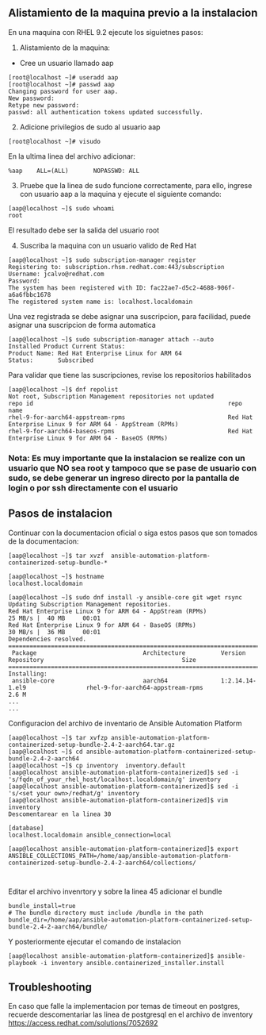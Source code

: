 ## Alistamiento de la maquina previo a la instalacion
En una maquina con RHEL 9.2 ejecute los siguietnes pasos:

1. Alistamiento de la maquina:
  - Cree un usuario llamado aap

```  
[root@localhost ~]# useradd aap
[root@localhost ~]# passwd aap
Changing password for user aap.
New password:
Retype new password:
passwd: all authentication tokens updated successfully.
```
2. Adicione privilegios de sudo al usuario aap
```
[root@localhost ~]# visudo
```

En la ultima linea del archivo adicionar:
```
%aap    ALL=(ALL)       NOPASSWD: ALL
```

3. Pruebe que la linea de sudo funcione correctamente, para ello, ingrese con usuario aap a la maquina y ejecute el siguiente comando:
```
[aap@localhost ~]$ sudo whoami
root
```
El resultado debe ser la salida del usuario root

4. Suscriba la maquina con un usuario valido de Red Hat
```
[aap@localhost ~]$ sudo subscription-manager register
Registering to: subscription.rhsm.redhat.com:443/subscription
Username: jcalvo@redhat.com
Password:
The system has been registered with ID: fac22ae7-d5c2-4688-906f-a6a6fbbc1678
The registered system name is: localhost.localdomain
```
Una vez registrada se debe asignar una suscripcion, para facilidad, puede asignar una suscripcion de forma automatica
```
[aap@localhost ~]$ sudo subscription-manager attach --auto
Installed Product Current Status:
Product Name: Red Hat Enterprise Linux for ARM 64
Status:       Subscribed
```

Para validar que tiene las suscripciones, revise los repositorios habilitados
```
[aap@localhost ~]$ dnf repolist
Not root, Subscription Management repositories not updated
repo id                                                       repo name
rhel-9-for-aarch64-appstream-rpms                             Red Hat Enterprise Linux 9 for ARM 64 - AppStream (RPMs)
rhel-9-for-aarch64-baseos-rpms                                Red Hat Enterprise Linux 9 for ARM 64 - BaseOS (RPMs)
```
### Nota: Es muy importante que la instalacion se realize con un usuario que NO sea root y tampoco que se pase de usuario con sudo, se debe generar un ingreso directo por la pantalla de login o por ssh directamente con el usuario

## Pasos de instalacion 
Continuar con la documentacion oficial o siga estos pasos que son tomados de la documentacion:

```
[aap@localhost ~]$ tar xvzf  ansible-automation-platform-containerized-setup-bundle-*

[aap@localhost ~]$ hostname
localhost.localdomain

[aap@localhost ~]$ sudo dnf install -y ansible-core git wget rsync
Updating Subscription Management repositories.
Red Hat Enterprise Linux 9 for ARM 64 - AppStream (RPMs)                                                           25 MB/s |  40 MB     00:01
Red Hat Enterprise Linux 9 for ARM 64 - BaseOS (RPMs)                                                              30 MB/s |  36 MB     00:01
Dependencies resolved.
==================================================================================================================================================
 Package                              Architecture          Version                         Repository                                       Size
==================================================================================================================================================
Installing:
 ansible-core                         aarch64               1:2.14.14-1.el9                 rhel-9-for-aarch64-appstream-rpms               2.6 M
...
...
```

Configuracion del archivo de inventario de Ansible Automation Platform

```
[aap@localhost ~]$ tar xvfzp ansible-automation-platform-containerized-setup-bundle-2.4-2-aarch64.tar.gz
[aap@localhost ~]$ cd ansible-automation-platform-containerized-setup-bundle-2.4-2-aarch64
[aap@localhost ~]$ cp inventory  inventory.default
[aap@localhost ansible-automation-platform-containerized]$ sed -i 's/fqdn_of_your_rhel_host/localhost.localdomain/g' inventory
[aap@localhost ansible-automation-platform-containerized]$ sed -i 's/<set your own>/redhat/g' inventory
[aap@localhost ansible-automation-platform-containerized]$ vim inventory
Descomentarear en la linea 30

[database] 
localhost.localdomain ansible_connection=local

[aap@localhost ansible-automation-platform-containerized]$ export ANSIBLE_COLLECTIONS_PATH=/home/aap/ansible-automation-platform-containerized-setup-bundle-2.4-2-aarch64/collections/



```

Editar el archivo invenrtory y sobre la linea 45 adicionar el bundle

```
bundle_install=true
# The bundle directory must include /bundle in the path
bundle_dir=/home/aap/ansible-automation-platform-containerized-setup-bundle-2.4-2-aarch64/bundle/
```

Y posteriormente ejecutar el comando de instalacion

```
[aap@localhost ansible-automation-platform-containerized]$ ansible-playbook -i inventory ansible.containerized_installer.install
```


## Troubleshooting
En caso que falle la implementacion por temas de timeout en postgres, recuerde descomentariar las linea de postgresql en el archivo de inventory
https://access.redhat.com/solutions/7052692

